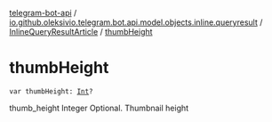 [telegram-bot-api](../../index.md) / [io.github.oleksivio.telegram.bot.api.model.objects.inline.queryresult](../index.md) / [InlineQueryResultArticle](index.md) / [thumbHeight](./thumb-height.md)

# thumbHeight

`var thumbHeight: `[`Int`](https://kotlinlang.org/api/latest/jvm/stdlib/kotlin/-int/index.html)`?`

thumb_height Integer Optional. Thumbnail height

